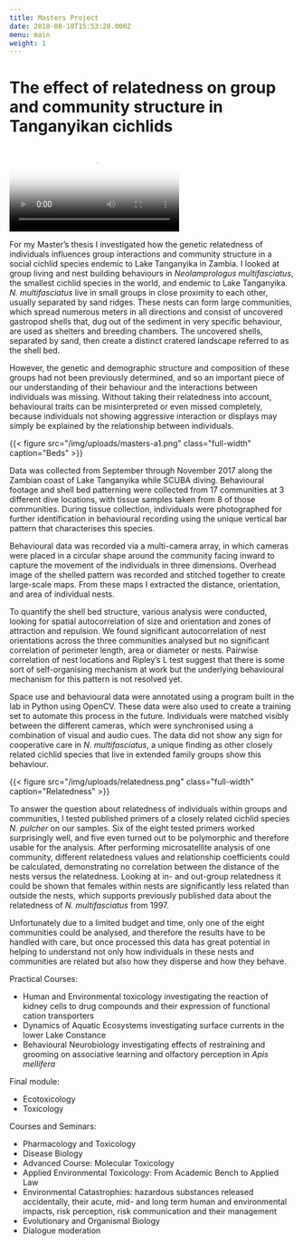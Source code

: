 ```yaml
---
title: Masters Project
date: 2018-08-10T15:53:28.000Z
menu: main
weight: 1
---
```

# The effect of relatedness on group and community structure in Tanganyikan cichlids

<video controls class="full-width" poster="/img/uploads/boxies.png">
    <source src="/video/boxes.webm" type="video/webm">
		<source src="/video/boxes.mp4" type="video/mp4">
		Sorry, your browser doesn't support HTML5 video.
</video>

For my Master’s thesis I investigated how the genetic relatedness of individuals influences group interactions and community structure in a social cichlid species endemic to Lake Tanganyika in Zambia. I looked at group living and nest building behaviours in _Neolamprologus multifasciatus_, the smallest cichlid species in the world, and endemic to Lake Tanganyika. _N. multifasciatus_ live in small groups in close proximity to each other, usually separated by sand ridges. These nests can form large communities, which spread numerous meters in all directions and consist of uncovered gastropod shells that, dug out of the sediment in very specific behaviour, are used as shelters and breeding chambers. The uncovered shells, separated by sand, then create a distinct cratered landscape referred to as the shell bed.

However, the genetic and demographic structure and composition of these groups had not been previously determined, and so an important piece of our understanding of their behaviour and the interactions between individuals was missing. Without taking their relatedness into account, behavioural traits can be misinterpreted or even missed completely, because individuals not showing aggressive interaction or displays may simply be explained by the relationship between individuals.

{{< figure src="/img/uploads/masters-a1.png" class="full-width" caption="Beds" >}}

Data was collected from September through November 2017 along the Zambian coast of Lake Tanganyika while SCUBA diving. Behavioural footage and shell bed patterning were collected from 17 communities at 3 different dive locations, with tissue samples taken from 8 of those communities. During tissue collection, individuals were photographed for further identification in behavioural recording using the unique vertical bar pattern that characterises this species.

Behavioural data was recorded via a multi-camera array, in which cameras were placed in a circular shape around the community facing inward to capture the movement of the individuals in three dimensions. Overhead image of the shelled pattern was recorded and stitched together to create large-scale maps. From these maps I extracted the distance, orientation, and area of individual nests.

To quantify the shell bed structure, various analysis were conducted, looking for spatial autocorrelation of size and orientation and zones of attraction and repulsion. We found significant autocorrelation of nest orientations across the three communities analysed but no significant correlation of perimeter length, area or diameter or nests. Pairwise correlation of nest locations and Ripley’s L test suggest that there is some sort of self-organising mechanism at work but the underlying behavioural mechanism for this pattern is not resolved yet.

Space use and behavioural data were annotated using a program built in the lab in Python using OpenCV. These data were also used to create a training set to automate this process in the future. Individuals were matched visibly between the different cameras, which were synchronised using a combination of visual and audio cues. The data did not show any sign for cooperative care in _N. multifasciatus_, a unique finding as other closely related cichlid species that live in extended family groups show this behaviour.

{{< figure src="/img/uploads/relatedness.png" class="full-width" caption="Relatedness" >}}

To answer the question about relatedness of individuals within groups and communities, I tested published primers of a closely related cichlid species _N. pulcher_ on our samples. Six of the eight tested primers worked surprisingly well, and five even turned out to be polymorphic and therefore usable for the analysis. After performing microsatellite analysis of one community, different relatedness values and relationship coefficients could be calculated, demonstrating no correlation between the distance of the nests versus the relatedness. Looking at in- and out-group relatedness it could be shown that females within nests are significantly less related than outside the nests, which supports previously published data about the relatedness of _N. multifasciatus_ from 1997.

Unfortunately due to a limited budget and time, only one of the eight communities could be analysed, and therefore the results have to be handled with care, but once processed this data has great potential in helping to understand not only how individuals in these nests and communities are related but also how they disperse and how they behave.

Practical Courses:

* Human and Environmental toxicology investigating the reaction of kidney cells to drug compounds and their expression of functional cation transporters
* Dynamics of Aquatic Ecosystems investigating surface currents in the lower Lake Constance
* Behavioural Neurobiology investigating effects of restraining and grooming on associative learning and olfactory perception in _Apis mellifera_

Final module:

* Ecotoxicology
* Toxicology

Courses and Seminars:

* Pharmacology and Toxicology
* Disease Biology
* Advanced Course: Molecular Toxicology
* Applied Environmental Toxicology: From Academic Bench to Applied Law
* Environmental Catastrophies: hazardous substances released accidentally, their acute, mid- and long term human and environmental impacts, risk perception, risk communication and their management
* Evolutionary and Organismal Biology
* Dialogue moderation
